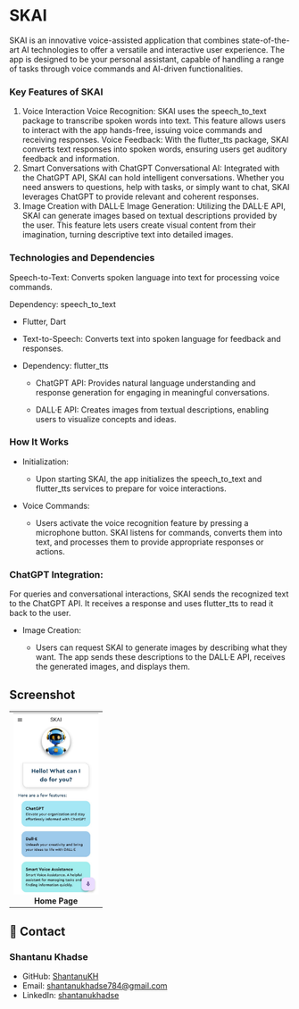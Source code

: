 # SKAI
SKAI is an innovative voice-assisted application that combines state-of-the-art AI technologies to offer a versatile and interactive user experience. The app is designed to be your personal assistant, capable of handling a range of tasks through voice commands and AI-driven functionalities.

### Key Features of SKAI
1. Voice Interaction
Voice Recognition: SKAI uses the speech_to_text package to transcribe spoken words into text. This feature allows users to interact with the app hands-free, issuing voice commands and receiving responses.
Voice Feedback: With the flutter_tts package, SKAI converts text responses into spoken words, ensuring users get auditory feedback and information.
2. Smart Conversations with ChatGPT
Conversational AI: Integrated with the ChatGPT API, SKAI can hold intelligent conversations. Whether you need answers to questions, help with tasks, or simply want to chat, SKAI leverages ChatGPT to provide relevant and coherent responses.
3. Image Creation with DALL·E
Image Generation: Utilizing the DALL·E API, SKAI can generate images based on textual descriptions provided by the user. This feature lets users create visual content from their imagination, turning descriptive text into detailed images.

### Technologies and Dependencies
Speech-to-Text: Converts spoken language into text for processing voice commands.

Dependency: speech_to_text
- Flutter, Dart

- Text-to-Speech: Converts text into spoken language for feedback and responses.

- Dependency: flutter_tts
  - ChatGPT API: Provides natural language understanding and response generation for engaging in meaningful conversations.

  - DALL·E API: Creates images from textual descriptions, enabling users to visualize concepts and ideas.

### How It Works
- Initialization:

  - Upon starting SKAI, the app initializes the speech_to_text and flutter_tts services to prepare for voice interactions.
- Voice Commands:

  - Users activate the voice recognition feature by pressing a microphone button. SKAI listens for commands, converts them into text, and processes them to provide appropriate responses or actions.
### ChatGPT Integration:

For queries and conversational interactions, SKAI sends the recognized text to the ChatGPT API. It receives a response and uses flutter_tts to read it back to the user.
- Image Creation:

  - Users can request SKAI to generate images by describing what they want. The app sends these descriptions to the DALL·E API, receives the generated images, and displays them.


## Screenshot
<div align="center">
  <table>
    <tr>
      <td align="center">
        <img src="https://raw.githubusercontent.com/ShantanuKH/SKAI/main/ScreeenShot/ss.jpg" alt="HomePage" height="325">
        <br>
        <b>Home Page</b>
      </td>
      
  </table>
</div>


## 📧 Contact

### Shantanu Khadse
  
- GitHub: [ShantanuKH](https://github.com/ShantanuKH)
- Email: shantanukhadse784@gmail.com  
- LinkedIn: [shantanukhadse](https://www.linkedin.com/in/shantanu-khadse-a62585230/)  

